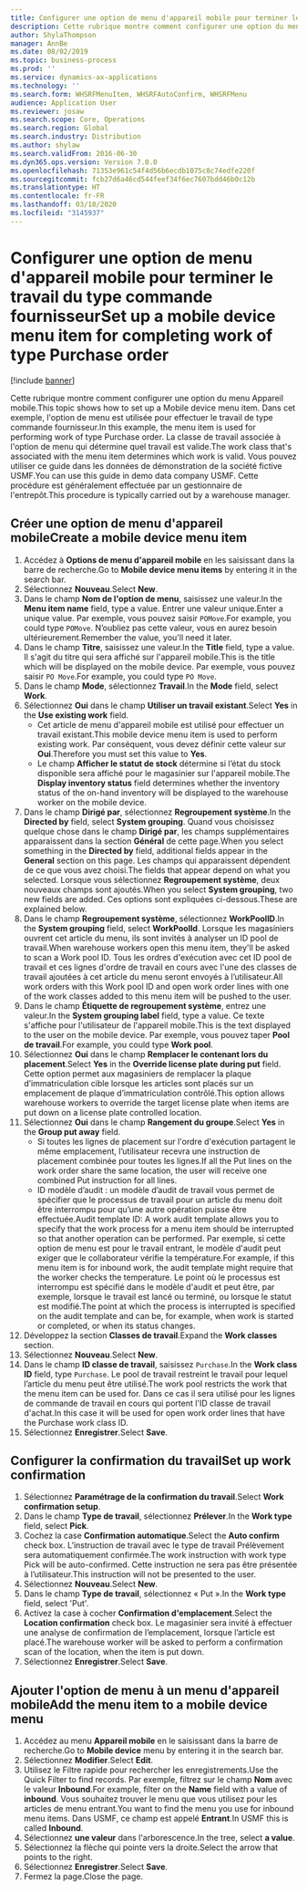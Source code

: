 ```yaml
---
title: Configurer une option de menu d'appareil mobile pour terminer le travail du type commande fournisseur
description: Cette rubrique montre comment configurer une option du menu Appareil mobile.
author: ShylaThompson
manager: AnnBe
ms.date: 08/02/2019
ms.topic: business-process
ms.prod: ''
ms.service: dynamics-ax-applications
ms.technology: ''
ms.search.form: WHSRFMenuItem, WHSRFAutoConfirm, WHSRFMenu
audience: Application User
ms.reviewer: josaw
ms.search.scope: Core, Operations
ms.search.region: Global
ms.search.industry: Distribution
ms.author: shylaw
ms.search.validFrom: 2016-06-30
ms.dyn365.ops.version: Version 7.0.0
ms.openlocfilehash: 71353e961c54f4d56b6ecdb1075c8c74edfe220f
ms.sourcegitcommit: fcb27d6a46cd544feef34f6ec7607bdd46b0c12b
ms.translationtype: HT
ms.contentlocale: fr-FR
ms.lasthandoff: 03/18/2020
ms.locfileid: "3145937"
---
```

# <a name="set-up-a-mobile-device-menu-item-for-completing-work-of-type-purchase-order"></a><span data-ttu-id="0366d-103">Configurer une option de menu d'appareil mobile pour terminer le travail du type commande fournisseur</span><span class="sxs-lookup"><span data-stu-id="0366d-103">Set up a mobile device menu item for completing work of type Purchase order</span></span>

[!include [banner](../../includes/banner.md)]

<span data-ttu-id="0366d-104">Cette rubrique montre comment configurer une option du menu Appareil mobile.</span><span class="sxs-lookup"><span data-stu-id="0366d-104">This topic shows how to set up a Mobile device menu item.</span></span> <span data-ttu-id="0366d-105">Dans cet exemple, l'option de menu est utilisée pour effectuer le travail de type commande fournisseur.</span><span class="sxs-lookup"><span data-stu-id="0366d-105">In this example, the menu item is used for performing work of type Purchase order.</span></span> <span data-ttu-id="0366d-106">La classe de travail associée à l'option de menu qui détermine quel travail est valide.</span><span class="sxs-lookup"><span data-stu-id="0366d-106">The work class that's associated with the menu item determines which work is valid.</span></span> <span data-ttu-id="0366d-107">Vous pouvez utiliser ce guide dans les données de démonstration de la société fictive USMF.</span><span class="sxs-lookup"><span data-stu-id="0366d-107">You can use this guide in demo data company USMF.</span></span> <span data-ttu-id="0366d-108">Cette procédure est généralement effectuée par un gestionnaire de l'entrepôt.</span><span class="sxs-lookup"><span data-stu-id="0366d-108">This procedure is typically carried out by a warehouse manager.</span></span>


## <a name="create-a-mobile-device-menu-item"></a><span data-ttu-id="0366d-109">Créer une option de menu d'appareil mobile</span><span class="sxs-lookup"><span data-stu-id="0366d-109">Create a mobile device menu item</span></span>
1. <span data-ttu-id="0366d-110">Accédez à **Options de menu d'appareil mobile** en les saisissant dans la barre de recherche.</span><span class="sxs-lookup"><span data-stu-id="0366d-110">Go to **Mobile device menu items** by entering it in the search bar.</span></span>
2. <span data-ttu-id="0366d-111">Sélectionnez **Nouveau**.</span><span class="sxs-lookup"><span data-stu-id="0366d-111">Select **New**.</span></span>
3. <span data-ttu-id="0366d-112">Dans le champ **Nom de l'option de menu**, saisissez une valeur.</span><span class="sxs-lookup"><span data-stu-id="0366d-112">In the **Menu item name** field, type a value.</span></span> <span data-ttu-id="0366d-113">Entrer une valeur unique.</span><span class="sxs-lookup"><span data-stu-id="0366d-113">Enter a unique value.</span></span> <span data-ttu-id="0366d-114">Par exemple, vous pouvez saisir `POMove`.</span><span class="sxs-lookup"><span data-stu-id="0366d-114">For example, you could type `POMove`.</span></span> <span data-ttu-id="0366d-115">N’oubliez pas cette valeur, vous en aurez besoin ultérieurement.</span><span class="sxs-lookup"><span data-stu-id="0366d-115">Remember the value, you'll need it later.</span></span>  
4. <span data-ttu-id="0366d-116">Dans le champ **Titre**, saisissez une valeur.</span><span class="sxs-lookup"><span data-stu-id="0366d-116">In the **Title** field, type a value.</span></span> <span data-ttu-id="0366d-117">Il s'agit du titre qui sera affiché sur l'appareil mobile.</span><span class="sxs-lookup"><span data-stu-id="0366d-117">This is the title which will be displayed on the mobile device.</span></span> <span data-ttu-id="0366d-118">Par exemple, vous pouvez saisir `PO Move`.</span><span class="sxs-lookup"><span data-stu-id="0366d-118">For example, you could type `PO Move`.</span></span>  
5. <span data-ttu-id="0366d-119">Dans le champ **Mode**, sélectionnez **Travail**.</span><span class="sxs-lookup"><span data-stu-id="0366d-119">In the **Mode** field, select **Work**.</span></span>
6. <span data-ttu-id="0366d-120">Sélectionnez **Oui** dans le champ **Utiliser un travail existant**.</span><span class="sxs-lookup"><span data-stu-id="0366d-120">Select **Yes** in the **Use existing work** field.</span></span>
    - <span data-ttu-id="0366d-121">Cet article de menu d'appareil mobile est utilisé pour effectuer un travail existant.</span><span class="sxs-lookup"><span data-stu-id="0366d-121">This mobile device menu item is used to perform existing work.</span></span> <span data-ttu-id="0366d-122">Par conséquent, vous devez définir cette valeur sur **Oui**.</span><span class="sxs-lookup"><span data-stu-id="0366d-122">Therefore you must set this value to **Yes**.</span></span>  
    - <span data-ttu-id="0366d-123">Le champ **Afficher le statut de stock** détermine si l’état du stock disponible sera affiché pour le magasinier sur l'appareil mobile.</span><span class="sxs-lookup"><span data-stu-id="0366d-123">The **Display inventory status** field determines whether the inventory status of the on-hand inventory will be displayed to the warehouse worker on the mobile device.</span></span>  
7. <span data-ttu-id="0366d-124">Dans le champ **Dirigé par**, sélectionnez **Regroupement système**.</span><span class="sxs-lookup"><span data-stu-id="0366d-124">In the **Directed by** field, select **System grouping**.</span></span> <span data-ttu-id="0366d-125">Quand vous choisissez quelque chose dans le champ **Dirigé par**, les champs supplémentaires apparaissent dans la section **Général** de cette page.</span><span class="sxs-lookup"><span data-stu-id="0366d-125">When you select something in the **Directed by** field, additional fields appear in the **General** section on this page.</span></span> <span data-ttu-id="0366d-126">Les champs qui apparaissent dépendent de ce que vous avez choisi.</span><span class="sxs-lookup"><span data-stu-id="0366d-126">The fields that appear depend on what you selected.</span></span> <span data-ttu-id="0366d-127">Lorsque vous sélectionnez **Regroupement système**, deux nouveaux champs sont ajoutés.</span><span class="sxs-lookup"><span data-stu-id="0366d-127">When you select **System grouping**, two new fields are added.</span></span> <span data-ttu-id="0366d-128">Ces options sont expliquées ci-dessous.</span><span class="sxs-lookup"><span data-stu-id="0366d-128">These are explained below.</span></span>  
8. <span data-ttu-id="0366d-129">Dans le champ **Regroupement système**, sélectionnez **WorkPoolID**.</span><span class="sxs-lookup"><span data-stu-id="0366d-129">In the **System grouping** field, select **WorkPoolId**.</span></span> <span data-ttu-id="0366d-130">Lorsque les magasiniers ouvrent cet article du menu, ils sont invités à analyser un ID pool de travail.</span><span class="sxs-lookup"><span data-stu-id="0366d-130">When warehouse workers open this menu item, they'll be asked to scan a Work pool ID.</span></span> <span data-ttu-id="0366d-131">Tous les ordres d'exécution avec cet ID pool de travail et ces lignes d'ordre de travail en cours avec l'une des classes de travail ajoutées à cet article du menu seront envoyés à l’utilisateur.</span><span class="sxs-lookup"><span data-stu-id="0366d-131">All work orders with this Work pool ID and open work order lines with one of the work classes added to this menu item will be pushed to the user.</span></span>  
9. <span data-ttu-id="0366d-132">Dans le champ **Étiquette de regroupement système**, entrez une valeur.</span><span class="sxs-lookup"><span data-stu-id="0366d-132">In the **System grouping label** field, type a value.</span></span> <span data-ttu-id="0366d-133">Ce texte s'affiche pour l'utilisateur de l'appareil mobile.</span><span class="sxs-lookup"><span data-stu-id="0366d-133">This is the text displayed to the user on the mobile device.</span></span> <span data-ttu-id="0366d-134">Par exemple, vous pouvez taper **Pool de travail**.</span><span class="sxs-lookup"><span data-stu-id="0366d-134">For example, you could type **Work pool**.</span></span>  
10. <span data-ttu-id="0366d-135">Sélectionnez **Oui** dans le champ **Remplacer le contenant lors du placement**.</span><span class="sxs-lookup"><span data-stu-id="0366d-135">Select **Yes** in the **Override license plate during put** field.</span></span> <span data-ttu-id="0366d-136">Cette option permet aux magasiniers de remplacer la plaque d’immatriculation cible lorsque les articles sont placés sur un emplacement de plaque d’immatriculation contrôlé.</span><span class="sxs-lookup"><span data-stu-id="0366d-136">This option allows warehouse workers to override the target license plate when items are put down on a license plate controlled location.</span></span>  
11. <span data-ttu-id="0366d-137">Sélectionnez **Oui** dans le champ **Rangement du groupe**.</span><span class="sxs-lookup"><span data-stu-id="0366d-137">Select **Yes** in the **Group put away** field.</span></span>
    - <span data-ttu-id="0366d-138">Si toutes les lignes de placement sur l'ordre d'exécution partagent le même emplacement, l’utilisateur recevra une instruction de placement combinée pour toutes les lignes.</span><span class="sxs-lookup"><span data-stu-id="0366d-138">If all the Put lines on the work order share the same location, the user will receive one combined Put instruction for all lines.</span></span> 
    - <span data-ttu-id="0366d-139">ID modèle d’audit : un modèle d’audit de travail vous permet de spécifier que le processus de travail pour un article du menu doit être interrompu pour qu’une autre opération puisse être effectuée.</span><span class="sxs-lookup"><span data-stu-id="0366d-139">Audit template ID: A work audit template allows you to specify that the work process for a menu item should be interrupted so that another operation can be performed.</span></span> <span data-ttu-id="0366d-140">Par exemple, si cette option de menu est pour le travail entrant, le modèle d'audit peut exiger que le collaborateur vérifie la température.</span><span class="sxs-lookup"><span data-stu-id="0366d-140">For example, if this menu item is for inbound work, the audit template might require that the worker checks the temperature.</span></span> <span data-ttu-id="0366d-141">Le point où le processus est interrompu est spécifié dans le modèle d'audit et peut être, par exemple, lorsque le travail est lancé ou terminé, ou lorsque le statut est modifié.</span><span class="sxs-lookup"><span data-stu-id="0366d-141">The point at which the process is interrupted is specified on the audit template and can be, for example, when work is started or completed, or when its status changes.</span></span>  
12. <span data-ttu-id="0366d-142">Développez la section **Classes de travail**.</span><span class="sxs-lookup"><span data-stu-id="0366d-142">Expand the **Work classes** section.</span></span>
13. <span data-ttu-id="0366d-143">Sélectionnez **Nouveau**.</span><span class="sxs-lookup"><span data-stu-id="0366d-143">Select **New**.</span></span>
14. <span data-ttu-id="0366d-144">Dans le champ **ID classe de travail**, saisissez `Purchase`.</span><span class="sxs-lookup"><span data-stu-id="0366d-144">In the **Work class ID** field, type `Purchase`.</span></span> <span data-ttu-id="0366d-145">Le pool de travail restreint le travail pour lequel l’article du menu peut être utilisé.</span><span class="sxs-lookup"><span data-stu-id="0366d-145">The work pool restricts the work that the menu item can be used for.</span></span> <span data-ttu-id="0366d-146">Dans ce cas il sera utilisé pour les lignes de commande de travail en cours qui portent l'ID classe de travail d'achat.</span><span class="sxs-lookup"><span data-stu-id="0366d-146">In this case it will be used for open work order lines that have the Purchase work class ID.</span></span>  
15. <span data-ttu-id="0366d-147">Sélectionnez **Enregistrer**.</span><span class="sxs-lookup"><span data-stu-id="0366d-147">Select **Save**.</span></span>

## <a name="set-up-work-confirmation"></a><span data-ttu-id="0366d-148">Configurer la confirmation du travail</span><span class="sxs-lookup"><span data-stu-id="0366d-148">Set up work confirmation</span></span>
1. <span data-ttu-id="0366d-149">Sélectionnez **Paramétrage de la confirmation du travail**.</span><span class="sxs-lookup"><span data-stu-id="0366d-149">Select **Work confirmation setup**.</span></span>
2. <span data-ttu-id="0366d-150">Dans le champ **Type de travail**, sélectionnez **Prélever**.</span><span class="sxs-lookup"><span data-stu-id="0366d-150">In the **Work type** field, select **Pick**.</span></span>
3. <span data-ttu-id="0366d-151">Cochez la case **Confirmation automatique**.</span><span class="sxs-lookup"><span data-stu-id="0366d-151">Select the **Auto confirm** check box.</span></span> <span data-ttu-id="0366d-152">L’instruction de travail avec le type de travail Prélèvement sera automatiquement confirmée.</span><span class="sxs-lookup"><span data-stu-id="0366d-152">The work instruction with work type Pick will be auto-confirmed.</span></span> <span data-ttu-id="0366d-153">Cette instruction ne sera pas être présentée à l’utilisateur.</span><span class="sxs-lookup"><span data-stu-id="0366d-153">This instruction will not be presented to the user.</span></span>  
4. <span data-ttu-id="0366d-154">Sélectionnez **Nouveau**.</span><span class="sxs-lookup"><span data-stu-id="0366d-154">Select **New**.</span></span>
5. <span data-ttu-id="0366d-155">Dans le champ **Type de travail**, sélectionnez « Put ».</span><span class="sxs-lookup"><span data-stu-id="0366d-155">In the **Work type** field, select 'Put'.</span></span>
6. <span data-ttu-id="0366d-156">Activez la case à cocher **Confirmation d'emplacement**.</span><span class="sxs-lookup"><span data-stu-id="0366d-156">Select the **Location confirmation** check box.</span></span> <span data-ttu-id="0366d-157">Le magasinier sera invité à effectuer une analyse de confirmation de l’emplacement, lorsque l’article est placé.</span><span class="sxs-lookup"><span data-stu-id="0366d-157">The warehouse worker will be asked to perform a confirmation scan of the location, when the item is put down.</span></span>  
7. <span data-ttu-id="0366d-158">Sélectionnez **Enregistrer**.</span><span class="sxs-lookup"><span data-stu-id="0366d-158">Select **Save**.</span></span>

## <a name="add-the-menu-item-to-a-mobile-device-menu"></a><span data-ttu-id="0366d-159">Ajouter l'option de menu à un menu d'appareil mobile</span><span class="sxs-lookup"><span data-stu-id="0366d-159">Add the menu item to a mobile device menu</span></span>
1. <span data-ttu-id="0366d-160">Accédez au menu **Appareil mobile** en le saisissant dans la barre de recherche.</span><span class="sxs-lookup"><span data-stu-id="0366d-160">Go to **Mobile device** menu by entering it in the search bar.</span></span>
2. <span data-ttu-id="0366d-161">Sélectionnez **Modifier**.</span><span class="sxs-lookup"><span data-stu-id="0366d-161">Select **Edit**.</span></span>
3. <span data-ttu-id="0366d-162">Utilisez le Filtre rapide pour rechercher les enregistrements.</span><span class="sxs-lookup"><span data-stu-id="0366d-162">Use the Quick Filter to find records.</span></span> <span data-ttu-id="0366d-163">Par exemple, filtrez sur le champ **Nom** avec le valeur **Inbound**.</span><span class="sxs-lookup"><span data-stu-id="0366d-163">For example, filter on the **Name** field with a value of **inbound**.</span></span> <span data-ttu-id="0366d-164">Vous souhaitez trouver le menu que vous utilisez pour les articles de menu entrant.</span><span class="sxs-lookup"><span data-stu-id="0366d-164">You want to find the menu you use for inbound menu items.</span></span> <span data-ttu-id="0366d-165">Dans USMF, ce champ est appelé **Entrant**.</span><span class="sxs-lookup"><span data-stu-id="0366d-165">In USMF this is called **Inbound**.</span></span>  
4. <span data-ttu-id="0366d-166">Sélectionnez **une valeur** dans l'arborescence.</span><span class="sxs-lookup"><span data-stu-id="0366d-166">In the tree, select **a value**.</span></span>
5. <span data-ttu-id="0366d-167">Sélectionnez la flèche qui pointe vers la droite.</span><span class="sxs-lookup"><span data-stu-id="0366d-167">Select the arrow that points to the right.</span></span>
6. <span data-ttu-id="0366d-168">Sélectionnez **Enregistrer**.</span><span class="sxs-lookup"><span data-stu-id="0366d-168">Select **Save**.</span></span>
7. <span data-ttu-id="0366d-169">Fermez la page.</span><span class="sxs-lookup"><span data-stu-id="0366d-169">Close the page.</span></span>
